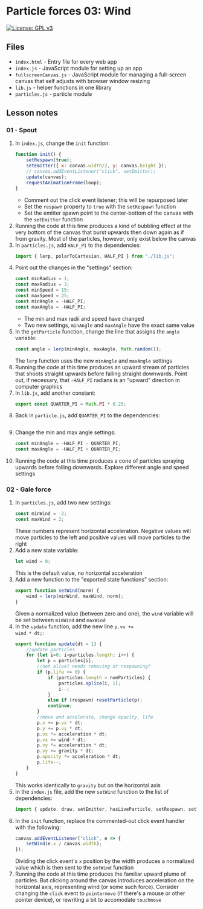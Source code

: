 # Particle forces 03: Wind

[![License: GPL v3](https://img.shields.io/badge/License-GPLv3-blue.svg)](https://www.gnu.org/licenses/gpl-3.0)

## Files

* <code>index.html</code> - Entry file for every web app
* <code>index.js</code> - JavaScript module for setting up an app
* <code>fullscreenCanvas.js</code> - JavaScript module for managing a full-screen canvas that self adjusts with browser window resizing
* <code>lib.js</code> - helper functions in one library
* <code>particles.js</code> - particle module

## Lesson notes

### 01 - Spout

1. In <code>index.js</code>, change the <code>init</code> function:
    ```js
    function init() {
        setRespawn(true);
        setEmitter({ x: canvas.width/2, y: canvas.height });
        // canvas.addEventListener("click", setEmitter);
        update(canvas);
        requestAnimationFrame(loop);
    }
    ```
    * Comment out the click event listener; this will be repurposed later
    * Set the <code>respawn</code> property to <code>true</code> with the <code>setRespawn</code> function
    * Set the emitter spawn point to the center-bottom of the canvas with the <code>setEmitter</code> function
2. Running the code at this time produces a kind of bubbling effect at the very bottom of the canvas that burst upwards then down again as if from gravity. Most of the particles, however, only exist below the canvas
3. In <code>particles.js</code>, add <code>HALF_PI</code> to the dependencies:
    ```js
    import { lerp, polarToCartesian, HALF_PI } from "./lib.js";
    ```
4. Point out the changes in the "settings" section:
    ```js
    const minRadius = 1;
    const maxRadius = 3;
    const minSpeed = 15;
    const maxSpeed = 25;
    const minAngle = -HALF_PI;
    const maxAngle = -HALF_PI;
    ```
    * The min and max radii and speed have changed
    * Two new settings, <code>minAngle</code> and <code>maxAngle</code> have the exact same value
5. In the <code>getParticle</code> function, change the line that assigns the <code>angle</code> variable:
    ```js
    const angle = lerp(minAngle, maxAngle, Math.random());
    ```
    The <code>lerp</code> function uses the new <code>minAngle</code> and <code>maxAngle</code> settings
6. Running the code at this time produces an upward stream of particles that shoots straight upwards before falling straight downwards. Point out, if necessary, that <code>-HALF_PI</code> radians is an "upward" direction in computer graphics
7. In <code>lib.js</code>, add another constant:
    ```js
    export const QUARTER_PI = Math.PI * 0.25;
    ```
8. Back in <code>particle.js</code>, add <code>QUARTER_PI</code> to the dependencies:
    ```js

    ```
9. Change the min and max angle settings:
    ```js
    const minAngle = -HALF_PI - QUARTER_PI;
    const maxAngle = -HALF_PI + QUARTER_PI;
    ```
10. Running the code at this time produces a cone of particles spraying upwards before falling downwards. Explore different angle and speed settings

### 02 - Gale force

1. In <code>particles.js</code>, add two new settings:
    ```js
    const minWind = -2;
    const maxWind = 2;
    ```
    These numbers represent horizontal acceleration. Negative values will move particles to the left and positive values will move particles to the right
2. Add a new state variable:
    ```js
    let wind = 0;
    ```
    This is the default value, no horizontal acceleration
3. Add a new function to the "exported state functions" section:
    ```js
    export function setWind(norm) {
        wind = lerp(minWind, maxWind, norm);
    }
    ```
    Given a normalized value (between zero and one), the <code>wind</code> variable will be set between <code>minWind</code> and <code>maxWind</code>
4. In the <code>update</code> function, add the new line <code>p.vx += wind * dt;</code>:
    ```js
    export function update(dt = 1) {
        //update particles
        for (let i=0; i<particles.length; i++) {
            let p = particles[i];
            //not alive? needs removing or respawning?
            if (p.life <= 0) {
                if (particles.length > numParticles) {
                    particles.splice(i, 1);
                    i--;
                }
                else if (respawn) resetParticle(p);
                continue;
            }
            //move and accelerate, change opacity, life
            p.x += p.vx * dt;
            p.y += p.vy * dt;
            p.vx *= acceleration * dt;
            p.vx += wind * dt;
            p.vy *= acceleration * dt;
            p.vy += gravity * dt;
            p.opacity *= acceleration * dt;
            p.life--;
        }
    }
    ```
    This works identically to <code>gravity</code> but on the horizontal axis
5. In the <code>index.js</code> file, add the new <code>setWind</code> function to the list of dependencies:
    ```js
    import { update, draw, setEmitter, hasLiveParticle, setRespawn, setWind } from "./particles.js";
    ```
6. In the <code>init</code> function, replace the commented-out click event handler with the following:
    ```js
    canvas.addEventListener("click", e => {
        setWind(e.x / canvas.width);
    });
    ```
    Dividing the click event's <code>x</code> position by the width produces a normalized value which is then sent to the <code>setWind</code> function
7. Running the code at this time produces the familiar upward plume of particles. But clicking around the canvas introduces acceleration on the horizontal axis, representing wind (or some such force). Consider changing the <code>click</code> event to <code>pointermove</code> (if there's a mouse or other pointer device), or rewriting a bit to accomodate <code>touchmove</code>